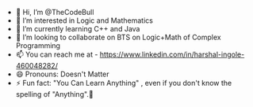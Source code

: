 - 👋 Hi, I’m @TheCodeBull
- 👀 I’m interested in Logic and Mathematics
- 🌱 I’m currently learning C++ and Java
- 💞️ I’m looking to collaborate on BTS on Logic+Math of Complex Programming
- 📫 You can reach me at - https://www.linkedin.com/in/harshal-ingole-460048282/
- 😄 Pronouns: Doesn't Matter
- ⚡ Fun fact: "You Can Learn Anything" , even if you don't know the spelling of "Anything".👀

<!---
TheCodeBull/TheCodeBull is a ✨ special ✨ repository because its `README.md` (this file) appears on your GitHub profile.
You can click the Preview link to take a look at your changes.
--->
